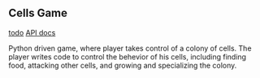 Cells Game
----------

[todo](ol.txt)
[API docs](docs.md)

Python driven game, where player takes control of a colony of cells. The player
writes code to control the behevior of his cells, including finding food,
attacking other cells, and growing and specializing the colony.
